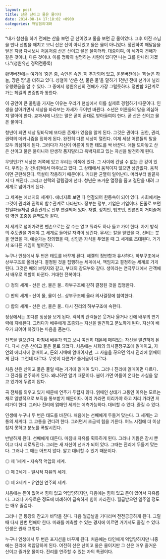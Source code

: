 ```yaml
---
layout: post
title: 산은 산이고 물은 물이다
date: 2014-08-14 17:18:02 +0900
categories: 깨달음의대화
---
```

“내가 참선을 하기 전에는 산을 보면 곧 산이었고 물을 보면 곧 물이었다. 그후 어진 스님을 만나 선법을 깨치고 보니 산은 산이 아니었고 물은 물이 아니었다. 정진하여 깨달음을 얻은 지금 다시보니 처음처럼 산은 산이고 물은 물이더라. 대중이여, 이 세가지 견해가 같은 것이냐, 다른 것이냐. 이를 명확히 설명하는 사람이 있다면 나는 그를 만나러 가겠다.”(청원유신 경덕전등록) 

  


황벽버전에는 여기에 ‘중은 중, 속인은 속인.’이 추가되어 있고, 운문버전에는 ‘하늘은 하늘, 땅은 땅’,을 더하고 있다. 성철이 ‘산은 산, 물은 물’을 말하기 1천년 전에 선가에 널리 유행했음을 알 수 있다. 그 중에서 청원유신의 견해가 가장 그럴듯하다. 정반합 3단계로 가는 헤겔의 변증법과 통한다.

  


이 공안이 큰 울림을 가지는 이유는 우리가 현실에서 이를 실제로 경험하기 때문이다. 인생을 살아가면서 세상을 바라보는 자세가 두어번 바뀐다. 소년은 어른들의 말을 의심하지 말아야 한다. 교과서에 나오는 말은 곧이 곧대로 받아들여야 한다. 곧 산은 산이고 물은 물이다. 

  


청년이 되면 세상 밑바닥에 또다른 존재가 있음을 알게 된다. 그것은 권이다. 권한, 권리, 권력의 메커니즘을 접하게 된다. 완전히 다른 세상이 열린다. 이제 세상 어른들의 말을 모두 의심하게 된다. 그러다가 자신이 어른이 되면 태도를 싹 바꾼다. 애들 모아놓고 산은 산이고 물은 물이니까 딴생각 품지말라고 윽박지르고 있는 자신을 발견하게 된다.

  


무엇인가? 세상은 저쪽에 있고 우리는 이쪽에 있다. 그 사이에 건널 수 없는 큰 강이 있다. 우리는 강 건너편에서 마주보고 있다. 그 상태에서 움직이지 않으면 상관없다. 움직이면 곤란해진다. 역설이 작용하기 때문이다. 거대한 균열이 일어난다. 머리부터 발끝까지 다 깨진다. 그리고 선택의 갈림길에 선다. 청년은 뜨거운 열정을 품고 결단을 내려 그 세계로 넘어가게 된다. 

  


그 세계는 에너지의 세계다. 에너지로 보면 다 연결되어 한통속이 되어 있다. 사회에서는 그것이 권리와 권력의 함수관계로 나타난다. 정부는 정부, 기업은 기업이다. 돈줄로 보면 친일파들처럼 결혼관계로 전부 연결되어 있다. 재벌, 정치인, 법조인, 언론인이 거미줄처럼 엮인 조중동 혼맥도와 같다. 

  


저 세계로 넘어가려면 맨손으로는 갈 수는 없고 뭐라도 하나 들고 가야 한다. 자기 방식의 주도권을 가져야 그 세계로 들어갈 자격이 생긴다. 무사는 칼을 얻었을 때, 선비는 붓을 얻었을 때, 예술가는 창의했을 때, 성인은 자식을 두었을 때 그 세계로 초대된다. 거기서 또다른 게임이 벌어진다.

  


누구나 인생에서 두 번은 태도를 바꾸게 된다. 헤겔의 정반합과 유사하다. 하부구조에서 상부구조로 올라선다. 결정된 것을 집행하는 세계에서, 책임지고 결정하는 세계로 가게 된다. 그것은 배의 브릿지와 같고, 부대의 참모부와 같다. 생이라는 연극무대에서 관객에서 배우로 역할이 바뀐다. 거대한 전복이다. 

  


◎ 정의 세계 - 산은 산, 물은 물.. 하부구조에 갇혀 결정된 것을 집행한다.    
      
◎ 반의 세계 - 산이 물, 물이 산.. 상부구조에 올라 의사결정에 참여한다.   
      
◎ 합의 세계 - 산은 산, 물은 물.. 다시 진리의 하부구조에 속한다. 

  


정상에서는 또다른 정상을 보게 된다. 객석의 관객들은 웃거나 울거나 간에 배우의 연기력에 지배된다. 그러다가 배우에게 조종되는 자신을 발견하고 분노하게 된다. 자신이 배우가 되어야 하겠다는 마음을 품는다. 

  


전복을 일으킨다. 마침내 배우가 되고 보니 여전히 대본에 매여있는 자신을 발견하게 된다. 다시 산은 산이고 물은 물로 되었다. 처음에는 사회의 의사결정구조에 얽매이고, 자연의 에너지에 얽매이고, 돈의 지배에 얽매이지만, 그 사슬을 끊으면 역시 진리에 얽매이게 된다. 그런데 다르다. 무엇이 다른가? 즐거움이 다르다.

  


처음 산은 산이고 물은 물일 때는 거기에 얽매여 있다. 그러나 진리에 얽매이면 다르다. 그 진리를 연주하게 된다. 왜냐하면 알기 때문이다. 봄이 가면 여름이 온다는 사실을 알고 있기에 두렵지 않다. 

  


곡 전체를 외우고 있기 때문에 연주가 두렵지 않다. 얽매인 상태가 고통인 이유는 모르는 채로 일방적으로 보직을 통보받기 때문이다. 이리 가라면 이리가야 하고 저리 가라면 저리가야 한다. 그러나 진리에 얽매인 세계는 예측가능하다. 대비할 수 있다. 즐길 수 있다. 

  


인생에 누구나 두 번은 태도를 바꾼다. 처음에는 선배에게 두들겨 맞는다. 그 세계는 고통의 세계다. 그 고통을 견디려 한다. 그러면서 조금씩 힘을 기른다. 어느 시점에 더 이상 참지 못하고 분노를 폭발시킨다. 

  


반발하게 된다. 선배에게 대든다. 마침내 자유를 획득하게 된다. 그러나 기쁨은 잠시 뿐이고 다시 괴로워진다. 그러는 새 자신이 선배가 되어 있다. 그때는 진리에 두들겨 맞는다. 그러나 그 매는 아프지 않다. 알고 대비할 수 있기 때문이다.

  


◎ 제 1세계 – 지속적 억압의 세계.   
      
◎ 제 2세계 – 일시적 자유의 세계.   
      
◎ 제 3세계 – 유연한 연주의 세계. 

  


처음에는 돈이 없어서 힘이 없고 억압당하지만, 다음에는 힘이 있고 돈이 있어서 자유롭다. 그러나 자유로운 정도에 비례하여 급속하게 힘이 사라진다. 월급받으면 일주일 정도는 매우 즐겁다. 

  


그러나 곧 통장의 잔고가 바닥을 친다. 다음 월급날을 기다리며 전전긍긍하게 된다. 그럴 때 다시 한번 턴해야 한다. 미래를 예측할 수 있는 경지에 이르면 거기서도 즐길 수 있다. 인생은 원래 그렇다. 

  


누구나 인생에서 두 번은 포지션을 바꾸게 된다. 처음에는 타인에게 억압당하지만 나중에는 진리에 억압당하게 된다. 여전히 산은 산이고 물은 물이지만 그 산은 매우 즐거운 산이고 즐거운 물이다. 진리를 연주할 수 있는 자의 특권이다.